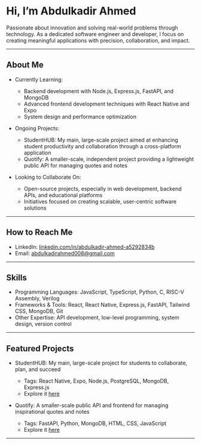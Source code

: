 # Hi, I’m Abdulkadir Ahmed

Passionate about innovation and solving real-world problems through technology. As a dedicated software engineer and developer, I focus on creating meaningful applications with precision, collaboration, and impact.

---

## About Me

- Currently Learning:  
  - Backend development with Node.js, Express.js, FastAPI, and MongoDB  
  - Advanced frontend development techniques with React Native and Expo  
  - System design and performance optimization  

- Ongoing Projects:  
  - StudentHUB: My main, large-scale project aimed at enhancing student productivity and collaboration through a cross-platform application  
  - Quotify: A smaller-scale, independent project providing a lightweight public API for managing quotes and notes  

- Looking to Collaborate On:  
  - Open-source projects, especially in web development, backend APIs, and educational platforms  
  - Initiatives focused on creating scalable, user-centric software solutions  

---

## How to Reach Me

- LinkedIn: [linkedin.com/in/abdulkadir-ahmed-a5292834b](https://www.linkedin.com/in/abdulkadir-ahmed-a5292834b)  
- Email: abdulkadirahmed008@gmail.com  

---

## Skills

- Programming Languages: JavaScript, TypeScript, Python, C, RISC-V Assembly, Verilog  
- Frameworks & Tools: React, React Native, Express.js, FastAPI, Tailwind CSS, MongoDB, Git  
- Other Expertise: API development, low-level programming, system design, version control  

---

## Featured Projects

- StudentHUB: My main, large-scale project for students to collaborate, plan, and succeed  
  - Tags: React Native, Expo, Node.js, PostgreSQL, MongoDB, Express.js  
  - Explore it [here](https://github.com/AbdulkadirAhmed1/StudentHUB-Project)  

- Quotify: A smaller-scale public API and frontend for managing inspirational quotes and notes  
  - Tags: FastAPI, Python, MongoDB, HTML, CSS, JavaScript  
  - Explore it [here](https://github.com/AbdulkadirAhmed1/Quotify)  

---
